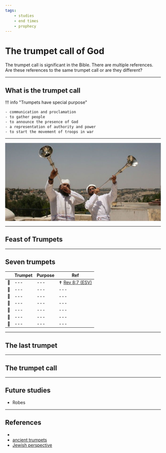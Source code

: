 ```yaml
---
tags:
    - studies
    - end times
    - prophecy
---
```


# The trumpet call of God

The trumpet call is significant in the Bible. There are multiple references.
Are these references to the same trumpet call or are they different?

---

## What is the trumpet call

!!! info "Trumpets have special purpose"

    - communication and proclamation
    - to gather people
    - to announce the presence of God
    - a representation of authority and power
    - to start the movement of troops in war

---

![two silver trumpets](../assets/img/two-trumpets.jpg)

---

## Feast of Trumpets

---

## Seven trumpets

| | Trumpet | Purpose | Ref |
| --- | --- | --- | --- |
| :trumpet: | --- | --- | ✝️ [Rev 8:7 (ESV)](https://www.blueletterbible.org/esv/Rev/8/7) |
| :trumpet: | --- | --- | --- |
| :trumpet: | --- | --- | --- |
| :trumpet: | --- | --- | --- |
| :trumpet: | --- | --- | --- |
| :trumpet: | --- | --- | --- |
| :trumpet: | --- | --- | --- |

---

## The last trumpet

---

## The trumpet call

---

## Future studies

- Robes

---

## References

- [](https://christiananswers.net/dictionary/trumpets.html)
- [ancient trumpets](https://bible-history.com/sketches/ancient-trumpets)
- [Jewish perspective](https://hoshanarabbah.org/blog/2019/06/21/the-two-silver-trumpets-and-the-two-houses-of-israel/)